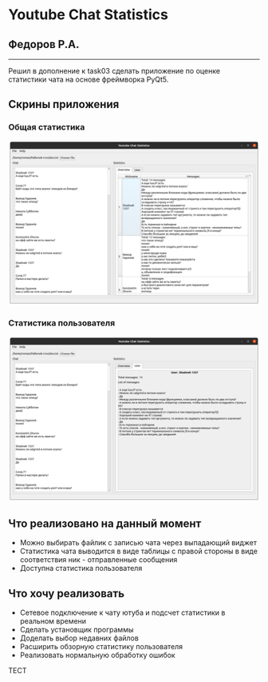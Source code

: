 # Youtube Chat Statistics
## Федоров Р.А.
---
Решил в дополнение к task03 сделать приложение по оценке статистики чата на основе фреймворка PyQt5.

## Скрины приложения

### Общая статистика
![overview_screen](/assets/images/overview_screen.png)

### Статистика пользователя
![user_screen](/assets/images/user_screen.png)

## Что реализовано на данный момент

- Можно выбирать файлик с записью чата через выпадающий виджет
- Статистика чата выводится в виде таблицы с правой стороны в виде соответствия ник - отправленные сообщения
- Доступна статистика пользователя

## Что хочу реализовать

- Сетевое подключение к чату ютуба и подсчет статистики в реальном времени
- Сделать установщик программы
- Доделать выбор недавних файлов
- Расширить обзорную статистику пользователя
- Реализовать нормальную обработку ошибок

ТЕСТ
